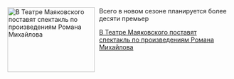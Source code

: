 <!--2025-08-29 16:15:24-->
<div class="yb">
  <div class="rss kino_teatr"><a href="https://www.kino-teatr.ru/teatr/news/y2025/8-29/38801/" title="В Театре Маяковского поставят спектакль по произведениям Романа Михайлова"><img src="https://www.kino-teatr.ru/news/1/0/38801/poster.jpg" width="196" height="147" align="left" hspace="5" style="margin: 0px 10px 0px 5px" alt="В Театре Маяковского поставят спектакль по произведениям Романа Михайлова"/></a>Всего в новом сезоне планируется более десяти премьер <p class="titl"><a href="https://www.kino-teatr.ru/teatr/news/y2025/8-29/38801/">В Театре Маяковского поставят спектакль по произведениям Романа Михайлова</a></p></div>
</div>
